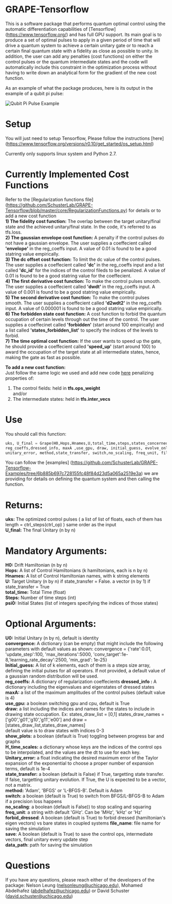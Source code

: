 # GRAPE-Tensorflow
This is a software package that performs quantum optimal control using the automatic differentiation capabilities of [Tensorflow] (https://www.tensorflow.org/) and has full GPU support. Its main goal is to produce a set of optimal pulses to apply in a given period of time that will drive a quantum system to achieve a certain unitary gate or to reach a certain final quantum state with a fidelity as close as possible to unity. In addition, the user can add any penalties (cost functions) on either the control pulses or the quantum intermediate states and the code will automatically include this constraint in the optimization process without having to write down an analytical form for the gradient of the new cost function.    

As an example of what the package produces, here is its output in the example of a qubit pi pulse:  


![Qubit Pi Pulse Example](http://i.imgur.com/fIGFgno.png)

# Setup  
You will just need to setup Tensorflow, Please follow the instructions [here] (https://www.tensorflow.org/versions/r0.10/get_started/os_setup.html)  

Currently only supports linux system and Python 2.7.

# Currently Implemented Cost Functions  
Refer to the [Regularization functions file] (https://github.com/SchusterLab/GRAPE-Tensorflow/blob/master/core/RegularizationFunctions.py) for details or to add a new cost function  
 **1) The fidelity cost function:** The overlap between the target unitary/final state and the achieved unitary/final state. In the code, it's referred to as tfs.loss.  
 **2) The gaussian envelope cost function:** A penalty if the control pulses do not have a gaussian envelope. The user supplies a coeffecient called **'envelope'** in the reg_coeffs input. A value of 0.01 is found to be a good statring value empirically.  
 **3) The dc offset cost function:** To limit the dc value of the control pulses. The user supplies a coeffecient called **'dc'** in the reg_coeffs input and a list called **'dc_id'** for the indices of the control fileds to be penalized. A value of 0.01 is found to be a good statring value for the coeffecient.  
 **4) The first derivative cost function:** To make the control pulses smooth. The user supplies a coeffecient called **'dwdt'** in the reg_coeffs input. A value of 0.001 is found to be a good statring value empirically.  
 **5) The second derivative cost function:** To make the control pulses smooth. The user supplies a coeffecient called **'d2wdt2'** in the reg_coeffs input. A value of 0.000001 is found to be a good statring value empirically.  
 **6) The forbidden state cost function:** A cost function to forbid the quantum occupation of certain levels through out the time of the control. The user supplies a coeffecinet called **'forbidden'** (start around 100 empirically) and a list called **'states_forbidden_list'** to specify the indices of the levels to forbid.  
 **7) The time optimal cost function:** If the user wants to speed up the gate, he should provide a coeffecient called **'speed_up'** (start around 100) to award the occupation of the target state at all intermediate states, hence, making the gate as fast as possible.   
 
 **To add a new cost function:**  
Just follow the same logic we used and add new code [here](https://github.com/SchusterLab/GRAPE-Tensorflow/blob/master/core/RegularizationFunctions.py) penalizing properties of:  
1) The control fields: held in **tfs.ops_weight**  
and/or  
2) The intermediate states: held in **tfs.inter_vecs**    
 

# Use   
 You should call this function:  
```python
uks, U_final = Grape(H0,Hops,Hnames,U,total_time,steps,states_concerned_list,convergence, U0, 
reg_coeffs,dressed_info, maxA ,use_gpu, draw, initial_guess, evolve_only,show_plots, H_time_scales, 
unitary_error, method,state_transfer, switch,no_scaling, freq_unit, file_name, save, data_path) 
```
 
 You can follow the [examples] (https://github.com/SchusterLab/GRAPE-Tensorflow-Examples/tree/6b885b697c728155fc48f84d23d5a065a2519e3a) we are providing for details on defining the quantum system and then calling the function.   
 
# Returns:  
 **uks:** The optimized control pulses  ( a list of list of floats, each of them has length  = ctrl_steps(ctrl_op) ) same order as the input  
 **U_final:** The final Unitary (n by n)  
 
# Mandatory Arguments:  
 **H0:** Drift Hamiltonian (n by n)   
 **Hops:** A list of Control Hamiltonians  (k hamiltonians, each is n by n)  
 **Hnames:** A list of Control Hamiltonian names, with k string elements  
 **U:** Target Unitary (n by n)  if state_transfer = False. a vector (n by 1) if state_transfer = True  
 **total_time:** Total Time (float)  
 **Steps:** Number of time steps (int)  
 **psi0:** Initial States (list of integers specifying the indices of those states)  
 
# Optional Arguments:  
 **U0:** Initial Unitary (n by n), default is identity  
 **convergence:** A dictionary (can be empty) that might include the following parameters with default values as shown:
                convergence = {'rate':0.01, 'update_step':100, 'max_iterations':5000,
                'conv_target':1e-8,'learning_rate_decay':2500, 'min_grad': 1e-25}   
 **Initial_guess:** A list of k elements, each of them is a steps size array, defining the initial pulses for all operators. If not provided, a default value of a gaussian random distribution will be used.  
 **reg_coeffs:** A dictionary of regularization coeffecients
 **dressed_info :** A dictionary including the eigenvalues and eigenstates of dressed states
 **maxA:** a list of the maximum amplitudes of the control pulses (default value is 4)   
 **use_gpu:** a boolean switching gpu and cpu, default is True   
 **draw:** a list including the indices and names for the states to include in drawing state occupation. Ex: states_draw_list = [0,1]
 states_draw_names = ['g00','g01','g10','g11','e00'] and  draw = [states_draw_list,states_draw_names]  
 default value is to draw states with indices 0-3  
 **show_plots:** a boolean (default is True) toggling between progress bar and graphs  
 **H_time_scales:** a dictionary whose keys are the indices of the control ops to be interpolated, and the values are the dt to use for each key.    
 **Unitary_error:** a float indicating the desired maximum error of the Taylor expansion of the exponential to choose a proper number of expansion terms, default is 1e-4  
 **state_transfer:** a boolean (default is False) if True, targetting state transfer. If false, targetting unitary evolution. If True, the U is expected to be a vector, not a matrix.    
 **method:** 'Adam', 'BFGS'   or 'L-BFGS-B'. Default is Adam   
 **switch:** a boolean (default is True) to switch from BFGS/L-BFGS-B to Adam if a precision loss happens  
 **no_scaling**:  a boolean (default is False)) to stop scaling and squaring  
 **freq_unit**: a string with default 'GHz'. Can be 'MHz', 'kHz' or 'Hz'  
 **forbid_dressed**: A boolean (default is True) to forbid dressed (hamiltonian's eigen vectors) vs bare states in coupled systems 
 **file_name**: file name for saving the simulation  
 **save**: A boolean (default is True) to save the control ops, intermediate vectors, final unitary every update step  
 **data_path**: path for saving the simulation  

# Questions
If you have any questions, please reach either of the developers of the package: Nelson Leung (nelsonleung@uchicago.edu), Mohamed Abdelhafez (abdelhafez@uchicago.edu) or David Schuster (david.schuster@uchicago.edu)
